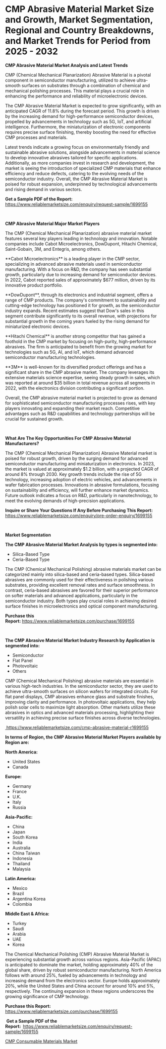 <p><h1>CMP Abrasive Material Market Size and Growth, Market Segmentation, Regional and Country Breakdowns, and Market Trends for Period from 2025 -  2032</h1></p><p><strong>CMP Abrasive Material Market Analysis and Latest Trends</strong></p>
<p><p>CMP (Chemical Mechanical Planarization) Abrasive Material is a pivotal component in semiconductor manufacturing, utilized to achieve ultra-smooth surfaces on substrates through a combination of chemical and mechanical polishing processes. This material plays a crucial role in enhancing the performance and reliability of microelectronic devices.</p><p>The CMP Abrasive Material Market is expected to grow significantly, with an anticipated CAGR of 11.8% during the forecast period. This growth is driven by the increasing demand for high-performance semiconductor devices, propelled by advancements in technology such as 5G, IoT, and artificial intelligence. Furthermore, the miniaturization of electronic components requires precise surface finishing, thereby boosting the need for effective CMP processes and materials.</p><p>Latest trends indicate a growing focus on environmentally friendly and sustainable abrasive solutions, alongside advancements in material science to develop innovative abrasives tailored for specific applications. Additionally, as more companies invest in research and development, the market is seeing the introduction of specialized CMP materials that enhance efficiency and reduce defects, catering to the evolving needs of the semiconductor industry. Overall, the CMP Abrasive Material Market is poised for robust expansion, underpinned by technological advancements and rising demand in various sectors.</p></p>
<p><strong>Get a Sample PDF of the Report:&nbsp;</strong> <a href="https://www.reliablemarketsize.com/enquiry/request-sample/1699155?utm_campaign=1845&utm_medium=2&utm_source=Github&utm_content=ia&utm_term=09012025&utm_id=cmp-abrasive-material">https://www.reliablemarketsize.com/enquiry/request-sample/1699155</a></p>
<p>&nbsp;</p>
<p><strong>CMP Abrasive Material Major Market Players</strong></p>
<p><p>The CMP (Chemical Mechanical Planarization) abrasive material market features several key players leading in technology and innovation. Notable companies include Cabot Microelectronics, DowDupont, Hitachi Chemical, Saint-Gobain, 3M, and Entegris, among others.</p><p>**Cabot Microelectronics** is a leading player in the CMP sector, specializing in advanced abrasive materials used in semiconductor manufacturing. With a focus on R&D, the company has seen substantial growth, particularly due to increasing demand for semiconductor devices. In 2022, Cabot reported sales of approximately $677 million, driven by its innovative product portfolio.</p><p>**DowDupont**, through its electronics and industrial segment, offers a range of CMP products. The company's commitment to sustainability and cutting-edge technology has positioned it for growth, as the semiconductor industry expands. Recent estimates suggest that Dow's sales in this segment contribute significantly to its overall revenue, with projections for substantial growth in the coming years fueled by the rising demand for miniaturized electronic devices.</p><p>**Hitachi Chemical** is another strong competitor that has gained a foothold in the CMP market by focusing on high-purity, high-performance abrasives. The firm is anticipated to benefit from the growing market for technologies such as 5G, AI, and IoT, which demand advanced semiconductor manufacturing technologies. </p><p>**3M** is well-known for its diversified product offerings and has a significant share in the CMP abrasive market. The company leverages its extensive materials science expertise, seeing steady growth in sales, which was reported at around $35 billion in total revenue across all segments in 2022, with the electronics division contributing a significant portion.</p><p>Overall, the CMP abrasive material market is projected to grow as demand for sophisticated semiconductor manufacturing processes rises, with key players innovating and expanding their market reach. Competitive advantages such as R&D capabilities and technology partnerships will be crucial for sustained growth.</p></p>
<p>&nbsp;</p>
<p><strong>What Are The Key Opportunities For CMP Abrasive Material Manufacturers?</strong></p>
<p><p>The CMP (Chemical Mechanical Planarization) Abrasive Material market is poised for robust growth, driven by the surging demand for advanced semiconductor manufacturing and miniaturization in electronics. In 2023, the market is valued at approximately $1.2 billion, with a projected CAGR of around 8% through 2030. Key growth trends include the rise of 5G technology, increasing adoption of electric vehicles, and advancements in wafer fabrication processes. Innovations in abrasive formulations, focusing on sustainability and efficiency, will further enhance market dynamics. Future outlook indicates a focus on R&D, particularly in nanotechnology, to meet the evolving demands of high-precision applications.</p></p>
<p><strong>Inquire or Share Your Questions If Any Before Purchasing This Report:</strong> <a href="https://www.reliablemarketsize.com/enquiry/pre-order-enquiry/1699155?utm_campaign=1845&utm_medium=2&utm_source=Github&utm_content=ia&utm_term=09012025&utm_id=cmp-abrasive-material">https://www.reliablemarketsize.com/enquiry/pre-order-enquiry/1699155</a></p>
<p>&nbsp;</p>
<p><strong>Market Segmentation</strong></p>
<p><strong>The CMP Abrasive Material Market Analysis by types is segmented into:</strong></p>
<p><ul><li>Silica-Based Type</li><li>Ceria-Based Type</li></ul></p>
<p><p>The CMP (Chemical Mechanical Polishing) abrasive materials market can be categorized mainly into silica-based and ceria-based types. Silica-based abrasives are commonly used for their effectiveness in polishing various substrates, providing excellent removal rates and surface smoothness. In contrast, ceria-based abrasives are favored for their superior performance on softer materials and advanced applications, particularly in the semiconductor industry. Both types play crucial roles in achieving desired surface finishes in microelectronics and optical component manufacturing.</p></p>
<p><strong>Purchase this Report:&nbsp;</strong><a href="https://www.reliablemarketsize.com/purchase/1699155?utm_campaign=1845&utm_medium=2&utm_source=Github&utm_content=ia&utm_term=09012025&utm_id=cmp-abrasive-material">https://www.reliablemarketsize.com/purchase/1699155</a></p>
<p>&nbsp;</p>
<p><strong>The CMP Abrasive Material Market Industry Research by Application is segmented into:</strong></p>
<p><ul><li>Semiconductor</li><li>Flat Panel</li><li>Photovoltaic</li><li>Others</li></ul></p>
<p><p>CMP (Chemical Mechanical Polishing) abrasive materials are essential in various high-tech industries. In the semiconductor sector, they are used to achieve ultra-smooth surfaces on silicon wafers for integrated circuits. For flat panel displays, CMP abrasives enhance glass and substrate finishes, improving clarity and performance. In photovoltaic applications, they help polish solar cells to maximize light absorption. Other markets utilize these abrasives in optics and advanced materials processing, highlighting their versatility in achieving precise surface finishes across diverse technologies.</p></p>
<p><a href="https://www.reliablemarketsize.com/cmp-abrasive-material-r1699155?utm_campaign=1845&utm_medium=2&utm_source=Github&utm_content=ia&utm_term=09012025&utm_id=cmp-abrasive-material">&nbsp;https://www.reliablemarketsize.com/cmp-abrasive-material-r1699155</a></p>
<p><strong>In terms of Region, the CMP Abrasive Material Market Players available by Region are:</strong></p>
<p>
    <p> <strong> North America: </strong>
        <ul>
            <li>United States</li>
            <li>Canada</li>
        </ul>
        </p> 
    <p> <strong> Europe: </strong>
        <ul>
            <li>Germany</li>
            <li>France</li>
            <li>U.K.</li>
            <li>Italy</li>
            <li>Russia</li>
        </ul>
        </p> 
    <p> <strong> Asia-Pacific: </strong>
        <ul>
            <li>China</li>
            <li>Japan</li>
            <li>South Korea</li>
            <li>India</li>
            <li>Australia</li>
            <li>China Taiwan</li>
            <li>Indonesia</li>
            <li>Thailand</li>
            <li>Malaysia</li>
        </ul>
        </p> 
    <p> <strong> Latin America: </strong>
        <ul>
            <li>Mexico</li>
            <li>Brazil</li>
            <li>Argentina Korea</li>
            <li>Colombia</li>
        </ul>
        </p> 
    <p> <strong> Middle East & Africa: </strong>
        <ul>
            <li>Turkey</li>
            <li>Saudi</li>
            <li>Arabia</li>
            <li>UAE</li>
            <li>Korea</li>
        </ul>
    </p>
    </p>
<p><p>The Chemical Mechanical Polishing (CMP) Abrasive Material Market is experiencing substantial growth across various regions. Asia-Pacific (APAC) is anticipated to dominate the market, holding approximately 40% of the global share, driven by robust semiconductor manufacturing. North America follows with around 25%, fueled by advancements in technology and increasing demand from the electronics sector. Europe holds approximately 20%, while the United States and China account for around 10% and 5%, respectively. The continuing expansion in these regions underscores the growing significance of CMP technology.</p></p>
<p><strong>Purchase this Report: </strong><a href="https://www.reliablemarketsize.com/purchase/1699155?utm_campaign=1845&utm_medium=2&utm_source=Github&utm_content=ia&utm_term=09012025&utm_id=cmp-abrasive-material">https://www.reliablemarketsize.com/purchase/1699155</a></p>
<p>&nbsp;<strong>Get a Sample PDF of the Report:&nbsp;&nbsp;</strong><a href="https://www.reliablemarketsize.com/enquiry/request-sample/1699155?utm_campaign=1845&utm_medium=2&utm_source=Github&utm_content=ia&utm_term=09012025&utm_id=cmp-abrasive-material">https://www.reliablemarketsize.com/enquiry/request-sample/1699155</a></p>
<p><strong></strong></p>
<p><p><a href="https://github.com/RickHolmes3/Market-Research-Report-List-7/blob/main/cmp-consumable-materials-market.md?utm_campaign=1845&utm_medium=2&utm_source=Github&utm_content=ia&utm_term=09012025&utm_id=cmp-abrasive-material">CMP Consumable Materials Market</a></p></p>
